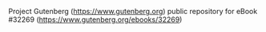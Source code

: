 Project Gutenberg (https://www.gutenberg.org) public repository for eBook #32269 (https://www.gutenberg.org/ebooks/32269)
